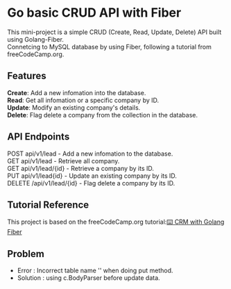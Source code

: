 # Go basic CRUD API with Fiber
This mini-project is a simple CRUD (Create, Read, Update, Delete) API built using Golang-Fiber. <br> Connetcing to MySQL database by using Fiber, following a tutorial from freeCodeCamp.org.

## Features
__Create__: Add a new infomation into the database.<br>
__Read__: Get all infomation or a specific company by ID.<br>
__Update__: Modify an existing company's details.<br>
__Delete__: Flag delete a company from the collection in the database.<br>

## API Endpoints
POST api/v1/lead - Add a new infomation to the database.<br>
GET api/v1/lead - Retrieve all company.<br>
GET api/v1/lead/{id} - Retrieve a company by its ID.<br>
PUT api/v1/lead{id} - Update an existing company by its ID.<br>
DELETE /api/v1/lead/{id} - Flag delete a company by its ID.<br>

## Tutorial Reference
This project is based on the freeCodeCamp.org tutorial:[⌨️ CRM with Golang Fiber](https://www.youtube.com/watch?v=jFfo23yIWac) 

## Problem
- Error : Incorrect table name '' when doing put method.
- Solution : using c.BodyParser before update data.
